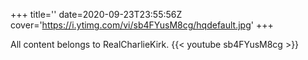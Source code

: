 +++
title=''
date=2020-09-23T23:55:56Z
cover='https://i.ytimg.com/vi/sb4FYusM8cg/hqdefault.jpg'
+++

All content belongs to RealCharlieKirk.
{{< youtube sb4FYusM8cg >}}
